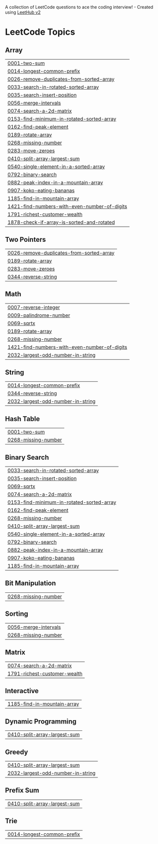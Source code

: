 A collection of LeetCode questions to ace the coding interview! - Created using [LeetHub v2](https://github.com/arunbhardwaj/LeetHub-2.0)
<!---LeetCode Topics Start-->
# LeetCode Topics
## Array
|  |
| ------- |
| [0001-two-sum](https://github.com/Aekeesh4/leetcode-questions/tree/master/0001-two-sum) |
| [0014-longest-common-prefix](https://github.com/Aekeesh4/leetcode-questions/tree/master/0014-longest-common-prefix) |
| [0026-remove-duplicates-from-sorted-array](https://github.com/Aekeesh4/leetcode-questions/tree/master/0026-remove-duplicates-from-sorted-array) |
| [0033-search-in-rotated-sorted-array](https://github.com/Aekeesh4/leetcode-questions/tree/master/0033-search-in-rotated-sorted-array) |
| [0035-search-insert-position](https://github.com/Aekeesh4/leetcode-questions/tree/master/0035-search-insert-position) |
| [0056-merge-intervals](https://github.com/Aekeesh4/leetcode-questions/tree/master/0056-merge-intervals) |
| [0074-search-a-2d-matrix](https://github.com/Aekeesh4/leetcode-questions/tree/master/0074-search-a-2d-matrix) |
| [0153-find-minimum-in-rotated-sorted-array](https://github.com/Aekeesh4/leetcode-questions/tree/master/0153-find-minimum-in-rotated-sorted-array) |
| [0162-find-peak-element](https://github.com/Aekeesh4/leetcode-questions/tree/master/0162-find-peak-element) |
| [0189-rotate-array](https://github.com/Aekeesh4/leetcode-questions/tree/master/0189-rotate-array) |
| [0268-missing-number](https://github.com/Aekeesh4/leetcode-questions/tree/master/0268-missing-number) |
| [0283-move-zeroes](https://github.com/Aekeesh4/leetcode-questions/tree/master/0283-move-zeroes) |
| [0410-split-array-largest-sum](https://github.com/Aekeesh4/leetcode-questions/tree/master/0410-split-array-largest-sum) |
| [0540-single-element-in-a-sorted-array](https://github.com/Aekeesh4/leetcode-questions/tree/master/0540-single-element-in-a-sorted-array) |
| [0792-binary-search](https://github.com/Aekeesh4/leetcode-questions/tree/master/0792-binary-search) |
| [0882-peak-index-in-a-mountain-array](https://github.com/Aekeesh4/leetcode-questions/tree/master/0882-peak-index-in-a-mountain-array) |
| [0907-koko-eating-bananas](https://github.com/Aekeesh4/leetcode-questions/tree/master/0907-koko-eating-bananas) |
| [1185-find-in-mountain-array](https://github.com/Aekeesh4/leetcode-questions/tree/master/1185-find-in-mountain-array) |
| [1421-find-numbers-with-even-number-of-digits](https://github.com/Aekeesh4/leetcode-questions/tree/master/1421-find-numbers-with-even-number-of-digits) |
| [1791-richest-customer-wealth](https://github.com/Aekeesh4/leetcode-questions/tree/master/1791-richest-customer-wealth) |
| [1878-check-if-array-is-sorted-and-rotated](https://github.com/Aekeesh4/leetcode-questions/tree/master/1878-check-if-array-is-sorted-and-rotated) |
## Two Pointers
|  |
| ------- |
| [0026-remove-duplicates-from-sorted-array](https://github.com/Aekeesh4/leetcode-questions/tree/master/0026-remove-duplicates-from-sorted-array) |
| [0189-rotate-array](https://github.com/Aekeesh4/leetcode-questions/tree/master/0189-rotate-array) |
| [0283-move-zeroes](https://github.com/Aekeesh4/leetcode-questions/tree/master/0283-move-zeroes) |
| [0344-reverse-string](https://github.com/Aekeesh4/leetcode-questions/tree/master/0344-reverse-string) |
## Math
|  |
| ------- |
| [0007-reverse-integer](https://github.com/Aekeesh4/leetcode-questions/tree/master/0007-reverse-integer) |
| [0009-palindrome-number](https://github.com/Aekeesh4/leetcode-questions/tree/master/0009-palindrome-number) |
| [0069-sqrtx](https://github.com/Aekeesh4/leetcode-questions/tree/master/0069-sqrtx) |
| [0189-rotate-array](https://github.com/Aekeesh4/leetcode-questions/tree/master/0189-rotate-array) |
| [0268-missing-number](https://github.com/Aekeesh4/leetcode-questions/tree/master/0268-missing-number) |
| [1421-find-numbers-with-even-number-of-digits](https://github.com/Aekeesh4/leetcode-questions/tree/master/1421-find-numbers-with-even-number-of-digits) |
| [2032-largest-odd-number-in-string](https://github.com/Aekeesh4/leetcode-questions/tree/master/2032-largest-odd-number-in-string) |
## String
|  |
| ------- |
| [0014-longest-common-prefix](https://github.com/Aekeesh4/leetcode-questions/tree/master/0014-longest-common-prefix) |
| [0344-reverse-string](https://github.com/Aekeesh4/leetcode-questions/tree/master/0344-reverse-string) |
| [2032-largest-odd-number-in-string](https://github.com/Aekeesh4/leetcode-questions/tree/master/2032-largest-odd-number-in-string) |
## Hash Table
|  |
| ------- |
| [0001-two-sum](https://github.com/Aekeesh4/leetcode-questions/tree/master/0001-two-sum) |
| [0268-missing-number](https://github.com/Aekeesh4/leetcode-questions/tree/master/0268-missing-number) |
## Binary Search
|  |
| ------- |
| [0033-search-in-rotated-sorted-array](https://github.com/Aekeesh4/leetcode-questions/tree/master/0033-search-in-rotated-sorted-array) |
| [0035-search-insert-position](https://github.com/Aekeesh4/leetcode-questions/tree/master/0035-search-insert-position) |
| [0069-sqrtx](https://github.com/Aekeesh4/leetcode-questions/tree/master/0069-sqrtx) |
| [0074-search-a-2d-matrix](https://github.com/Aekeesh4/leetcode-questions/tree/master/0074-search-a-2d-matrix) |
| [0153-find-minimum-in-rotated-sorted-array](https://github.com/Aekeesh4/leetcode-questions/tree/master/0153-find-minimum-in-rotated-sorted-array) |
| [0162-find-peak-element](https://github.com/Aekeesh4/leetcode-questions/tree/master/0162-find-peak-element) |
| [0268-missing-number](https://github.com/Aekeesh4/leetcode-questions/tree/master/0268-missing-number) |
| [0410-split-array-largest-sum](https://github.com/Aekeesh4/leetcode-questions/tree/master/0410-split-array-largest-sum) |
| [0540-single-element-in-a-sorted-array](https://github.com/Aekeesh4/leetcode-questions/tree/master/0540-single-element-in-a-sorted-array) |
| [0792-binary-search](https://github.com/Aekeesh4/leetcode-questions/tree/master/0792-binary-search) |
| [0882-peak-index-in-a-mountain-array](https://github.com/Aekeesh4/leetcode-questions/tree/master/0882-peak-index-in-a-mountain-array) |
| [0907-koko-eating-bananas](https://github.com/Aekeesh4/leetcode-questions/tree/master/0907-koko-eating-bananas) |
| [1185-find-in-mountain-array](https://github.com/Aekeesh4/leetcode-questions/tree/master/1185-find-in-mountain-array) |
## Bit Manipulation
|  |
| ------- |
| [0268-missing-number](https://github.com/Aekeesh4/leetcode-questions/tree/master/0268-missing-number) |
## Sorting
|  |
| ------- |
| [0056-merge-intervals](https://github.com/Aekeesh4/leetcode-questions/tree/master/0056-merge-intervals) |
| [0268-missing-number](https://github.com/Aekeesh4/leetcode-questions/tree/master/0268-missing-number) |
## Matrix
|  |
| ------- |
| [0074-search-a-2d-matrix](https://github.com/Aekeesh4/leetcode-questions/tree/master/0074-search-a-2d-matrix) |
| [1791-richest-customer-wealth](https://github.com/Aekeesh4/leetcode-questions/tree/master/1791-richest-customer-wealth) |
## Interactive
|  |
| ------- |
| [1185-find-in-mountain-array](https://github.com/Aekeesh4/leetcode-questions/tree/master/1185-find-in-mountain-array) |
## Dynamic Programming
|  |
| ------- |
| [0410-split-array-largest-sum](https://github.com/Aekeesh4/leetcode-questions/tree/master/0410-split-array-largest-sum) |
## Greedy
|  |
| ------- |
| [0410-split-array-largest-sum](https://github.com/Aekeesh4/leetcode-questions/tree/master/0410-split-array-largest-sum) |
| [2032-largest-odd-number-in-string](https://github.com/Aekeesh4/leetcode-questions/tree/master/2032-largest-odd-number-in-string) |
## Prefix Sum
|  |
| ------- |
| [0410-split-array-largest-sum](https://github.com/Aekeesh4/leetcode-questions/tree/master/0410-split-array-largest-sum) |
## Trie
|  |
| ------- |
| [0014-longest-common-prefix](https://github.com/Aekeesh4/leetcode-questions/tree/master/0014-longest-common-prefix) |
<!---LeetCode Topics End-->